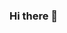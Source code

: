 ### Hi there 👋

<!--
meu nome é Matheus Macedo
As aulas q mais gosto são;
Programação 
Edu. Financeira
Empreendedorismo
